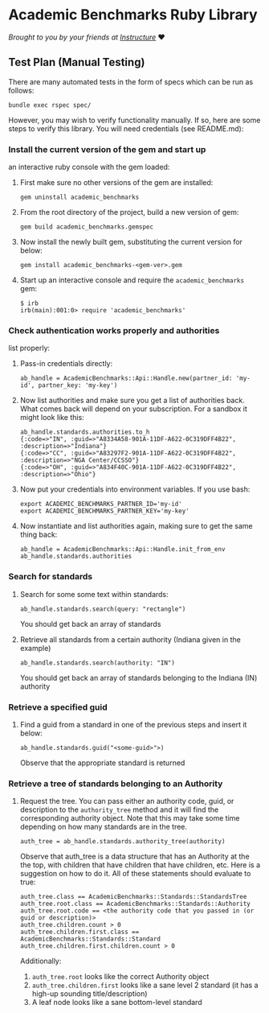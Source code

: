 # Academic Benchmarks Ruby Library

_Brought to you by your friends at
[Instructure](https://www.instructure.com/)_ :heart:

## Test Plan (Manual Testing)

There are many automated tests in the form of specs
which can be run as follows:

    bundle exec rspec spec/

However, you may wish to verify functionality manually.
If so, here are some steps to verify this library.
You will need credentials (see README.md):

### Install the current version of the gem and start up
an interactive ruby console with the gem loaded:

1. First make sure no other versions of the gem are installed:

    ```
    gem uninstall academic_benchmarks
    ```

1. From the root directory of the project, build a new version of gem:

    ```
    gem build academic_benchmarks.gemspec
    ```

1. Now install the newly built gem, substituting the
current version for <gem-ver> below:

    ```
    gem install academic_benchmarks-<gem-ver>.gem
    ```

1. Start up an interactive console and require the
`academic_benchmarks` gem:

    ```
    $ irb
    irb(main):001:0> require 'academic_benchmarks'
    ```

### Check authentication works properly and authorities
list properly:

1. Pass-in credentials directly:

    ```
    ab_handle = AcademicBenchmarks::Api::Handle.new(partner_id: 'my-id', partner_key: 'my-key')
    ```

1. Now list authorities and make sure you get a list of
authorities back.  What comes back will depend on your
subscription.  For a sandbox it might look like this:

    ```
    ab_handle.standards.authorities.to_h
    {:code=>"IN", :guid=>"A8334A58-901A-11DF-A622-0C319DFF4B22", :description=>"Indiana"}
    {:code=>"CC", :guid=>"A83297F2-901A-11DF-A622-0C319DFF4B22", :description=>"NGA Center/CCSSO"}
    {:code=>"OH", :guid=>"A834F40C-901A-11DF-A622-0C319DFF4B22", :description=>"Ohio"}
    ```

1. Now put your credentials into environment variables.
If you use bash:

    ```
    export ACADEMIC_BENCHMARKS_PARTNER_ID='my-id'
    export ACADEMIC_BENCHMARKS_PARTNER_KEY='my-key'
    ```

1. Now instantiate and list authorities again, making
sure to get the same thing back:

    ```
    ab_handle = AcademicBenchmarks::Api::Handle.init_from_env
    ab_handle.standards.authorities
    ```

### Search for standards

1. Search for some some text within standards:

    ```
    ab_handle.standards.search(query: "rectangle")
    ```

    You should get back an array of standards

1. Retrieve all standards from a certain authority
(Indiana given in the example)

    ```
    ab_handle.standards.search(authority: "IN")
    ```

    You should get back an array of standards
    belonging to the Indiana (IN) authority

### Retrieve a specified guid

1. Find a guid from a standard in one of the previous
steps and insert it below:

    ```
    ab_handle.standards.guid("<some-guid>">)
    ```

    Observe that the appropriate standard is returned

### Retrieve a tree of standards belonging to an Authority

1. Request the tree.  You can pass either an authority
code, guid, or description to the `authority_tree`
method and it will find the corresponding authority
object.  Note that this may take some time depending
on how many standards are in the tree.

    ```
    auth_tree = ab_handle.standards.authority_tree(authority)
    ```

    Observe that auth_tree is a data structure that has
    an Authority at the the top, with children that have
    children that have children, etc.  Here is a suggestion
    on how to do it.  All of these statements should
    evaluate to true:

    ```
    auth_tree.class == AcademicBenchmarks::Standards::StandardsTree
    auth_tree.root.class == AcademicBenchmarks::Standards::Authority
    auth_tree.root.code == <the authority code that you passed in (or guid or description)>
    auth_tree.children.count > 0
    auth_tree.children.first.class == AcademicBenchmarks::Standards::Standard
    auth_tree.children.first.children.count > 0
    ```

    Additionally:

    1. `auth_tree.root` looks like the correct Authority object
    1. `auth_tree.children.first` looks like a sane level 2
    standard (it has a high-up sounding title/description)
    1. A leaf node looks like a sane bottom-level standard
